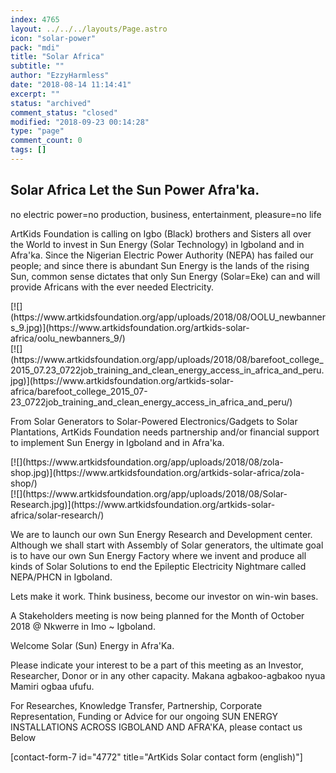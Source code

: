 ```yaml
---
index: 4765
layout: ../../../layouts/Page.astro
icon: "solar-power"
pack: "mdi"
title: "Solar Africa"
subtitle: ""
author: "EzzyHarmless"
date: "2018-08-14 11:14:41"
excerpt: ""
status: "archived"
comment_status: "closed"
modified: "2018-09-23 00:14:28"
type: "page"
comment_count: 0
tags: []
---
```


## <span class="icon"></span><span>Solar Africa <span class="has-text-calm is-size-4">Let the Sun Power Afra'ka.</span></span>

no electric power=no production, business, entertainment, pleasure=no life

ArtKids Foundation is calling on Igbo (Black) brothers and Sisters all over the World to invest in Sun Energy (Solar Technology) in Igboland and in Afra'ka. Since the Nigerian Electric Power Authority (NEPA) has failed our people; and since there is abundant Sun Energy is the lands of the rising Sun, common sense dictates that only Sun Energy (Solar=Eke) can and will provide Africans with the ever needed Electricity.

<div class="tile is-ancestor">

<div class="tile is-parent is-6">

<div class="tile is-child">[![](https://www.artkidsfoundation.org/app/uploads/2018/08/OOLU_newbanners_9.jpg)](https://www.artkidsfoundation.org/artkids-solar-africa/oolu_newbanners_9/)</div>

</div>

<div class="tile is-parent is-6">

<div class="tile is-child">[![](https://www.artkidsfoundation.org/app/uploads/2018/08/barefoot_college_2015_07.23_0722job_training_and_clean_energy_access_in_africa_and_peru.jpg)](https://www.artkidsfoundation.org/artkids-solar-africa/barefoot_college_2015_07-23_0722job_training_and_clean_energy_access_in_africa_and_peru/)</div>

</div>

</div>

From Solar Generators to Solar-Powered Electronics/Gadgets to Solar Plantations, ArtKids Foundation needs partnership and/or financial support to implement Sun Energy in Igboland and in Afra'ka.

<div class="tile is-ancestor">

<div class="tile is-parent is-6">

<div class="tile is-child">[![](https://www.artkidsfoundation.org/app/uploads/2018/08/zola-shop.jpg)](https://www.artkidsfoundation.org/artkids-solar-africa/zola-shop/)</div>

</div>

<div class="tile is-parent is-6">

<div class="tile is-child">[![](https://www.artkidsfoundation.org/app/uploads/2018/08/Solar-Research.jpg)](https://www.artkidsfoundation.org/artkids-solar-africa/solar-research/)</div>

</div>

</div>

We are to launch our own Sun Energy Research and Development center. Although we shall start with Assembly of Solar generators, the ultimate goal is to have our own Sun Energy Factory where we invent and produce all kinds of Solar Solutions to end the Epileptic Electricity Nightmare called NEPA/PHCN in Igboland.

Lets make it work. Think business, become our investor on win-win bases.

A Stakeholders meeting is now being planned for the Month of October 2018 @ Nkwerre in Imo ~ Igboland.

<span class="icon"></span><span>Welcome Solar (Sun) Energy in Afra'Ka.</span>

Please indicate your interest to be a part of this meeting as an Investor, Researcher, Donor or in any other capacity. Makana agbakoo-agbakoo nyua Mamiri ogbaa ufufu.

For Researches, Knowledge Transfer, Partnership, Corporate Representation, Funding or Advice for our ongoing SUN ENERGY INSTALLATIONS ACROSS IGBOLAND AND AFRA'KA, please contact us Below

[contact-form-7 id="4772" title="ArtKids Solar contact form (english)"]